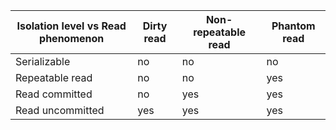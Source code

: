 | Isolation level vs Read phenomenon     | Dirty read | Non-repeatable read | Phantom read |
|-------------------------------------|------------|---------------------|--------------|
| Serializable                        | no         | no                  | no           |
| Repeatable read                     | no         | no                  | yes          |
| Read committed                      | no         | yes                 | yes          |
| Read uncommitted                    | yes        | yes                 | yes          |